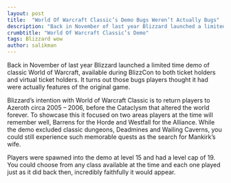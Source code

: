 ```yaml
---
layout: post
title:  "World Of Warcraft Classic’s Demo Bugs Weren’t Actually Bugs"
description: "Back in November of last year Blizzard launched a limited time demo of classic World of Warcraft"
crumbtitle: "World Of Warcraft Classic’s Demo"
tags: Blizzard wow
author: salikman
---
```

Back in November of last year Blizzard launched a limited time demo of classic World of Warcraft, available during BlizzCon to both ticket holders and virtual ticket holders. It turns out those bugs players thought it had were actually features of the original game.

Blizzard’s intention with World of Warcraft Classic is to return players to Azeroth circa 2005 – 2006, before the Cataclysm that altered the world forever. To showcase this it focused on two areas players at the time will remember well, Barrens for the Horde and Westfall for the Alliance. While the demo excluded classic dungeons, Deadmines and Wailing Caverns, you could still experience such memorable quests as the search for Mankirk’s wife.

Players were spawned into the demo at level 15 and had a level cap of 19. You could choose from any class available at the time and each one played just as it did back then, incredibly faithfully it would appear.
